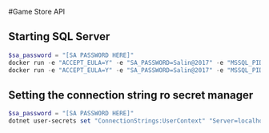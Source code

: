 #Game Store API

## Starting SQL Server

```powershell
$sa_password = "[SA PASSWORD HERE]"
docker run -e "ACCEPT_EULA=Y" -e "SA_PASSWORD=Salin@2017" -e "MSSQL_PID=Developer" -e "MSSQL_USER=SA" -p 2033:1433 -v sqlvolume:/var/opt/mssql -d --name=demouser mcr.microsoft.com/azure-sql-edge
docker run -e "ACCEPT_EULA=Y" -e "SA_PASSWORD=Salin@2017" -e "MSSQL_PID=Developer" -e "MSSQL_USER=SA" -p 2000:1433 -v sqlvolume:/var/opt/mssql -d --name=usersql mcr.microsoft.com/mssql/server:2022-latest
```

## Setting the connection string ro secret manager
```powershell
$sa_password = "[SA PASSWORD HERE]"
dotnet user-secrets set "ConnectionStrings:UserContext" "Server=localhost; Database = User; User Id = sa; Password = Salin@2017; TrustServerCertificate = True"
```
